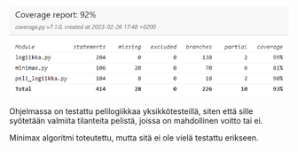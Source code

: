 ![Kattavuusraportti](https://github.com/BigJackz/connect4/blob/master/Dokumentit/testikattavuus%2026.2.2023.png)

Ohjelmassa on testattu pelilogiikkaa yksikkötesteillä, siten että sille syötetään valmiita tilanteita pelistä, joissa on mahdollinen voitto tai ei.

Minimax algoritmi toteutettu, mutta sitä ei ole vielä testattu erikseen.